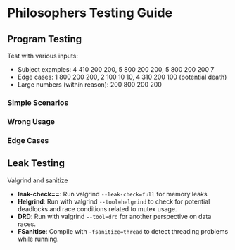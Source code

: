 # Philosophers Testing Guide

## Program Testing

Test with various inputs:
- Subject examples: 4 410 200 200, 5 800 200 200, 5 800 200 200 7
- Edge cases: 1 800 200 200, 2 100 10 10, 4 310 200 100 (potential death)
- Large numbers (within reason): 200 800 200 200

### Simple Scenarios

### Wrong Usage

### Edge Cases

## Leak Testing

Valgrind and sanitize
- **leak-check==**: Run valgrind `--leak-check=full` for memory leaks 
- **Helgrind**: Run with valgrind `--tool=helgrind` to check for potential deadlocks and race conditions related to mutex usage.
- **DRD**: Run with valgrind `--tool=drd` for another perspective on data races.
- **FSanitise**: Compile with `-fsanitize=thread` to detect threading problems while running.
